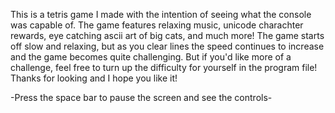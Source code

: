 This is a tetris game I made with the intention of seeing what the console was capable of. The game features relaxing music,
unicode charachter rewards, eye catching ascii art of big cats, and much more! The game starts off slow and relaxing,
but as you clear lines the speed continues to increase and the game becomes quite challenging. But if you'd like more of a challenge, feel free to turn up the difficulty for yourself in the program file! Thanks for looking and I hope you like it! 

-Press the space bar to pause the screen and see the controls-
